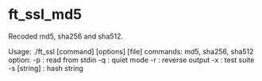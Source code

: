 # ft_ssl_md5

Recoded md5, sha256 and sha512.

Usage:
./ft_ssl [command] [options] [file]
commands: md5, sha256, sha512
option:
-p : read from stdin
-q : quiet mode
-r : reverse output
-x : test suite
-s [string] : hash string
